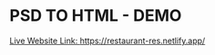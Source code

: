 # PSD TO HTML - DEMO
[Live Website Link: https://restaurant-res.netlify.app/ ](https://restaurant-res.netlify.app/)
